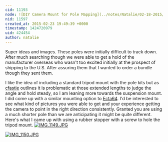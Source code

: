 ```yaml
---
cid: 11193
node: ![DIY Camera Mount for Pole Mapping](../notes/Natalie/02-18-2015/diy-camera-mount-for-pole-mapping)
nid: 11597
created_at: 2015-02-23 19:49:39 +0000
timestamp: 1424720979
uid: 424454
author: natalie
---
```


Super ideas and images. These poles were initially difficult to track down. After much searching though we were able to get a hold of the manufacturer overseas who wasn't too excited initially at the prospect of shipping to the U.S. After assuring them that I wanted to order a bundle though they sent them. 

I like the idea of including a standard tripod mount with the pole kits but as [cfastie](/profile/cfastie) outlines it is problematic at those extended lengths to judge the angle and hold steady, so I am leaning more towards the suspension mount. I did come up with a similar mounting option to [Ecta64](/profile/Ecta64). I'd be interested to see what kind of pictures you were able to get and your experience getting the camera to point in the right direction consistently. Granted you are using a much shorter pole than we are anticipating it might be quite different.
Here's what I came up with using a rubber stopper with a screw to hole the tripod mount.
[![IMG_1149.JPG](https://i.publiclab.org/system/images/photos/000/009/066/medium/IMG_1149.JPG)](https://i.publiclab.org/system/images/photos/000/009/066/original/IMG_1149.JPG)

[![IMG_1150.JPG](https://i.publiclab.org/system/images/photos/000/009/067/medium/IMG_1150.JPG)](https://i.publiclab.org/system/images/photos/000/009/067/original/IMG_1150.JPG)



